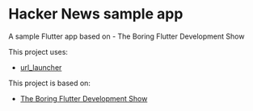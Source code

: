 # Hacker News sample app

A sample Flutter app based on - The Boring Flutter Development Show


This project uses:
- [url_launcher](https://pub.dev/packages/url_launcher)

This project is based on:

- [The Boring Flutter Development Show](https://www.youtube.com/watch?v=yr8F2S3Amas&list=PLjxrf2q8roU3ahJVrSgAnPjzkpGmL9Czl&index=2)
